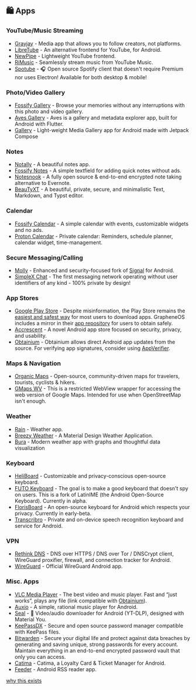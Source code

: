## 🛍️ Apps
### YouTube/Music Streaming
  - [Grayjay](https://grayjay.app/) - Media app that allows you to follow creators, not platforms.
  - [LibreTube](https://github.com/libre-tube/LibreTube/releases/latest) - An alternative frontend for YouTube, for Android.
  - [NewPipe](https://github.com/TeamNewPipe/NewPipe/) - Lightweight YouTube frontend.
  - [RiMusic](https://github.com/fast4x/RiMusic) - Seamlessly stream music from YouTube Music.
  - [Spotube](https://github.com/KRTirtho/spotube/releases/latest) - 🎧 Open source Spotify client that doesn't require Premium nor uses Electron! Available for both desktop & mobile!
  ### Photo/Video Gallery
  - [Fossify Gallery](https://github.com/FossifyOrg/Gallery) - Browse your memories without any interruptions with this photo and video gallery.
  - [Aves Gallery](https://github.com/deckerst/aves) - Aves is a gallery and metadata explorer app, built for Android with Flutter.
  - [Gallery](https://github.com/IacobIonut01/Gallery) - Light-weight Media Gallery app for Android made with Jetpack Compose
 ### Notes
  - [Notally](https://github.com/OmGodse/Notally) - A beautiful notes app. 
  - [Fossify Notes](https://github.com/FossifyOrg/Notes) - A simple textfield for adding quick notes without ads.
  - [Notesnook](https://github.com/streetwriters/notesnook) - A fully open source & end-to-end encrypted note taking alternative to Evernote.
  - [BeauTyXT](https://github.com/soupslurpr/BeauTyXT) - A beautiful, private, secure, and minimalistic Text, Markdown, and Typst editor.
 ### Calendar
  - [Fossify Calendar](https://github.com/FossifyOrg/Calendar) - A simple calendar with events, customizable widgets and no ads.
  - [Proton Calendar](https://proton.me/calendar) - Private calendar: Reminders, schedule planner, calendar widget, time-management.
### Secure Messaging/Calling
  - [Molly](https://github.com/mollyim/mollyim-android) - Enhanced and security-focused fork of [Signal](https://signal.org/) for Android.
  - [SimpleX Chat](https://github.com/simplex-chat/simplex-chat) - The first messaging network operating without user identifiers of any kind - 100% private by design!


### App Stores
- [Google Play Store](https://play.google.com/) - Despite misinformation, the Play Store remains the [easiest and safest way](https://privsec.dev/posts/android/f-droid-security-issues/) for most users to download apps. GrapheneOS includes a mirror in their [app repository](https://grapheneos.org/features#grapheneos-app-repository) for users to obtain safely.
- [Accrescent](https://github.com/accrescent/accrescent/releases/latest) - A novel Android app store focused on security, privacy, and usability.
- [Obtainium](https://github.com/ImranR98/Obtainium/releases/latest) - Obtainium allows direct Android app updates from the source. For verifying app signatures, consider using [AppVerifier](https://github.com/soupslurpr/appverifier).


### Maps & Navigation
  - [Organic Maps](https://github.com/organicmaps/organicmaps) - Open-source, community-driven maps for travelers, tourists, cyclists & hikers.
  - [GMaps WV](https://apps.obtainium.imranr.dev/redirect?r=obtainium://app/%7B%22id%22%3A%22us.spotco.maps%22%2C%22url%22%3A%22https%3A%2F%2Fdivestos.org%2Fapks%2Fofficial%2Ffdroid%2Frepo%2F%22%2C%22author%22%3A%22DivestOS%20Official%22%2C%22name%22%3A%22GMaps%20WV%22%2C%22preferredApkIndex%22%3A0%2C%22additionalSettings%22%3A%22%7B%5C%22appIdOrName%5C%22%3A%5C%22us.spotco.maps%5C%22%2C%5C%22pickHighestVersionCode%5C%22%3Afalse%2C%5C%22trackOnly%5C%22%3Afalse%2C%5C%22versionExtractionRegEx%5C%22%3A%5C%22%5C%22%2C%5C%22matchGroupToUse%5C%22%3A%5C%22%5C%22%2C%5C%22versionDetection%5C%22%3Atrue%2C%5C%22releaseDateAsVersion%5C%22%3Afalse%2C%5C%22useVersionCodeAsOSVersion%5C%22%3Afalse%2C%5C%22apkFilterRegEx%5C%22%3A%5C%22%5C%22%2C%5C%22invertAPKFilter%5C%22%3Afalse%2C%5C%22autoApkFilterByArch%5C%22%3Atrue%2C%5C%22appName%5C%22%3A%5C%22%5C%22%2C%5C%22shizukuPretendToBeGooglePlay%5C%22%3Afalse%2C%5C%22exemptFromBackgroundUpdates%5C%22%3Afalse%2C%5C%22skipUpdateNotifications%5C%22%3Afalse%2C%5C%22about%5C%22%3A%5C%22%5C%22%7D%22%2C%22overrideSource%22%3A%22FDroidRepo%22%7D) - This is a restricted WebView wrapper for accessing the web version of Google Maps. Intended for use when OpenStreetMap isn't enough.
### Weather
  - [Rain](https://github.com/DarkMooNight/Rain) - Weather app.
  - [Breezy Weather](https://github.com/breezy-weather/breezy-weather) - A Material Design Weather Application.
  - [Bura](https://github.com/davidtakac/bura) - Modern weather app with graphs and thoughtful data visualization
### Keyboard
- [HeliBoard](https://github.com/Helium314/HeliBoard) - Customizable and privacy-conscious open-source keyboard.
- [FUTO Keyboard](https://keyboard.futo.org/#download) - The goal is to make a good keyboard that doesn't spy on users. This is a fork of LatinIME (the Android Open-Source Keyboard). Currently in alpha.
- [FlorisBoard](https://github.com/florisboard/florisboard) - An open-source keyboard for Android which respects your privacy. Currently in early-beta.
- [Transcribro](https://github.com/soupslurpr/Transcribro/) - Private and on-device speech recognition keyboard and service for Android.

### VPN
  - [Rethink DNS](https://github.com/celzero/rethink-app) - DNS over HTTPS / DNS over Tor / DNSCrypt client, WireGuard proxifier, firewall, and connection tracker for Android.
  - [WireGuard](https://play.google.com/store/apps/details?id=com.wireguard.android) - Official WireGuard Android app.
### Misc. Apps
  - [VLC Media Player](https://videolan.org) - The best video and music player. Fast and “just works”, plays any file (link compatible with [Obtainium](https://github.com/imranr98/obtainium)).
  - [Auxio](https://github.com/OxygenCobalt/Auxio/releases/latest) - A simple, rational music player for Android.
  - [Seal](https://github.com/JunkFood02/Seal/) - 🦭 Video/audio downloader for Android (YT-DLP), designed with Material You.
  - [KeePassDX](https://github.com/Kunzisoft/KeePassDX) - Secure and open source password manager compatible with KeePass files.
  - [Bitwarden](https://github.com/bitwarden/android) - Secure your digital life and protect against data breaches by generating and saving unique, strong passwords for every account. Maintain everything in an end-to-end encrypted password vault that only you can access.
  - [Catima](https://github.com/CatimaLoyalty/Android) - Catima, a Loyalty Card & Ticket Manager for Android.
  - [Feeder](https://github.com/spacecowboy/Feeder) - Android RSS reader app.




[why this exists](https://github.com/imgalaxyhunter/Android-Apps-List/blob/main/why%20this%20exists.md)
